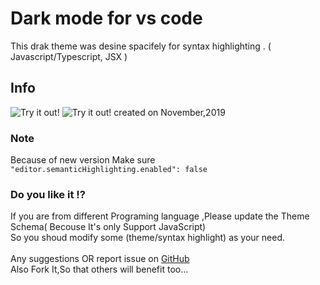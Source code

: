 # Dark mode for vs code

This drak theme was desine spacifely for syntax highlighting . ( Javascript/Typescript, JSX )

## Info

![Try it out!](https://raw.githubusercontent.com/nurmohammed840/achievement/master/vs.extension/just-black/image/one.png)
![Try it out!](https://raw.githubusercontent.com/nurmohammed840/achievement/master/vs.extension/just-black/image/two.png)
created on November,2019

### Note

Because of new version Make sure <code>"editor.semanticHighlighting.enabled": false </code>

### Do you like it !?

If you are from different Programing language ,Please update the Theme Schema( Becouse It's only Support JavaScript)</br>
So you shoud modify some (theme/syntax highlight) as your need.</br></br>
Any suggestions OR report issue on <a href="https://github.com/nurmohammed840/achievement">GitHub</a></br>
Also Fork It,So that others will benefit too...</br>
